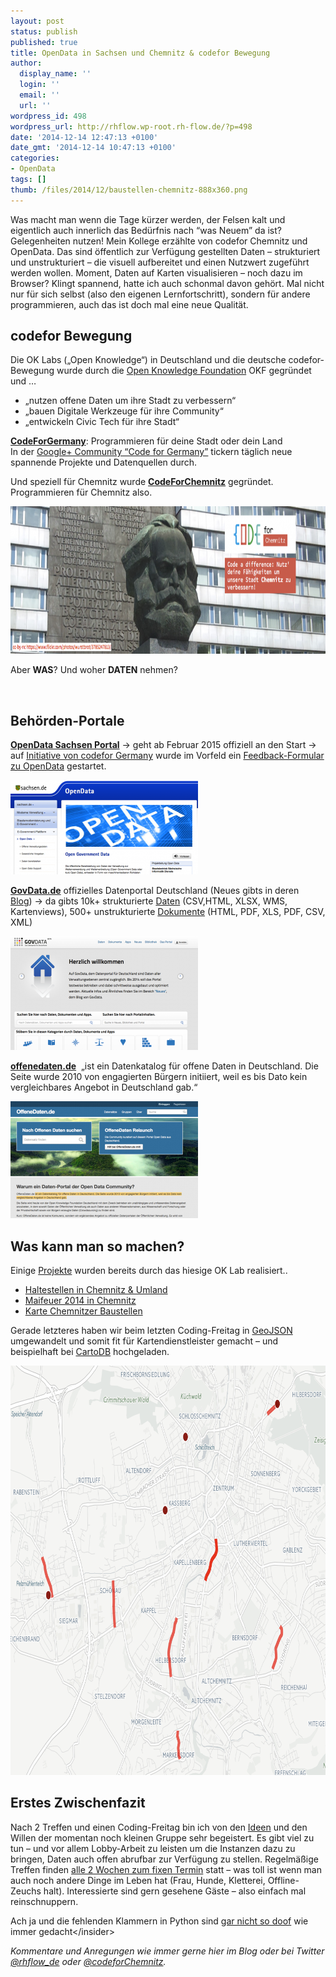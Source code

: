 ```yaml
---
layout: post
status: publish
published: true
title: OpenData in Sachsen und Chemnitz & codefor Bewegung
author:
  display_name: ''
  login: ''
  email: ''
  url: ''
wordpress_id: 498
wordpress_url: http://rhflow.wp-root.rh-flow.de/?p=498
date: '2014-12-14 12:47:13 +0100'
date_gmt: '2014-12-14 10:47:13 +0100'
categories:
- OpenData
tags: []
thumb: /files/2014/12/baustellen-chemnitz-888x360.png
---
```

<p>Was macht man wenn die Tage kürzer werden, der Felsen kalt und eigentlich auch innerlich das Bedürfnis nach “was Neuem” da ist? Gelegenheiten nutzen! Mein Kollege erzählte von codefor Chemnitz und OpenData. Das sind öffentlich zur Verfügung gestellten Daten – strukturiert und unstrukturiert – die visuell aufbereitet und einen Nutzwert zugeführt werden wollen. Moment, Daten auf Karten visualisieren – noch dazu im Browser? Klingt spannend, hatte ich auch schonmal davon gehört. Mal nicht nur für sich selbst (also den eigenen Lernfortschritt), sondern für andere programmieren, auch das ist doch mal eine neue Qualität.</p>

<!--more-->

<h2>codefor Bewegung</h2>
<p>Die OK Labs („Open Knowledge“) in Deutschland und die deutsche codefor-Bewegung wurde durch die <a href="http://de.wikipedia.org/wiki/Open_Knowledge_Foundation">Open Knowledge Foundation</a> OKF gegründet und …</p>
<ul>
<li>„nutzen offene Daten um ihre Stadt zu verbessern“</li>
<li>„bauen Digitale Werkzeuge für ihre Community“</li>
<li>„entwickeln Civic Tech für ihre Stadt“</li>
</ul>
<p><strong><a href="http://codefor.de/">CodeForGermany</a></strong>: Programmieren für deine Stadt oder dein Land<br>
In der <a href="https://plus.google.com/communities/101049062262477568057">Google+ Community “Code for Germany”</a> tickern täglich neue spannende Projekte und Datenquellen durch.</p>
<p>Und speziell für Chemnitz wurde <a href="http://codefor.de/chemnitz/index.html"><b>CodeForChemnitz</b></a> gegründet. Programmieren für Chemnitz also.</p>
<p><a href="http://codeforchemnitz.de/" target="_blank"><img class="alignnone size-large wp-image-502" src="/files/2014/12/codefor-chemnitz-1024x295.png" alt="codefor-chemnitz" width="820" height="236"></a></p>
<p>Aber <strong>WAS</strong>? Und woher <strong>DATEN</strong> nehmen?</p>
<p>&nbsp;</p>
<h2>Behörden-Portale</h2>
<p><strong><a href="http://www.opendata.sachsen.de/">OpenData Sachsen Portal</a></strong>&nbsp;→ geht ab Februar 2015 offiziell an den Start → auf <a href="http://codefor.de/blog/opendatasachsen/">Initiative von codefor Germany</a> wurde im Vorfeld ein <a href="https://docs.google.com/forms/d/1RYDPaOVFEDeiXDJUoWeBc8Nrfr6lFQmT3wCmlv7kXuk/viewform">Feedback-Formular zu OpenData</a> gestartet.</p>
<p><a href="http://www.opendata.sachsen.de/" target="_blank"><img class="alignnone size-medium wp-image-503" src="/files/2014/12/opendata-sachsen-300x151.png" alt="opendata-sachsen" width="300" height="151"></a></p>
<p><strong><a href="https://www.govdata.de/">GovData.de</a></strong> offizielles Datenportal Deutschland (Neues gibts in deren <a href="https://www.govdata.de/neues">Blog</a>)&nbsp;→ da gibts 10k+ strukturierte <a href="https://www.govdata.de/daten">Daten</a> (CSV,HTML, XLSX, WMS, Kartenviews), 500+ unstrukturierte <a href="https://www.govdata.de/dokumente">Dokumente</a> (HTML, PDF, XLS, PDF, CSV, XML)</p>
<p><a href="https://www.govdata.de/" target="_blank"><img class="alignnone size-medium wp-image-504" src="/files/2014/12/govdata-de-300x182.png" alt="govdata-de" width="300" height="182"></a></p>
<p><strong><a href="https://offenedaten.de/">offenedaten.de</a></strong>&nbsp; „ist ein Datenkatalog für offene Daten in Deutschland. Die Seite wurde 2010 von engagierten Bürgern initiiert, weil es bis Dato kein vergleichbares Angebot in Deutschland gab.“</p>
<p><a href="https://offenedaten.de/" target="_blank"><img class="alignnone size-medium wp-image-505" src="/files/2014/12/offenedaten-de-300x187.png" alt="offenedaten-de" width="300" height="187"></a></p>
<h2>Was kann man so machen?</h2>
<p>Einige <a href="http://codeforchemnitz.de/projects/">Projekte</a> wurden bereits durch das hiesige OK Lab realisiert..</p>
<ul>
<li><a href="http://codeforchemnitz.de/Haltestellen/">Haltestellen in Chemnitz &amp; Umland</a></li>
<li><a href="http://codeforchemnitz.de/Maifeuer2014">Maifeuer 2014 in Chemnitz</a></li>
<li><a href="http://codeforchemnitz.de/BaustellenChemnitz/">Karte Chemnitzer Baustellen</a></li>
</ul>
<p>Gerade letzteres haben wir beim letzten Coding-Freitag in <a href="https://github.com/CodeforChemnitz/BaustellenChemnitz/blob/master/baustellen.geojson">GeoJSON</a> umgewandelt und somit fit für Kartendienstleister gemacht – und beispielhaft bei <a href="https://rhflow.cartodb.com/viz/d35ff27a-7ce3-11e4-965d-0e9d821ea90d/public_map">CartoDB</a> hochgeladen.</p>
<p><a href="https://rhflow.cartodb.com/viz/d35ff27a-7ce3-11e4-965d-0e9d821ea90d/public_map" target="_blank"><img class="alignnone wp-image-501 size-full" src="/files/2014/12/baustellen-chemnitz.png" alt="baustellen-chemnitz cartodb" width="888" height="655"></a></p>
<h2>Erstes Zwischenfazit</h2>
<p>Nach 2 Treffen und einen Coding-Freitag bin ich von den <a href="https://pad.okfn.org/p/oklab-chemnitz">Ideen</a> und den Willen der momentan noch kleinen Gruppe sehr begeistert. Es gibt viel zu tun – und vor allem Lobby-Arbeit zu leisten um die Instanzen dazu zu bringen, Daten auch offen abrufbar zur Verfügung zu stellen. Regelmäßige Treffen finden <a href="http://codeforchemnitz.de/">alle 2 Wochen zum fixen Termin</a> statt – was toll ist wenn man auch noch andere Dinge im Leben hat (Frau, Hunde, Kletterei, Offline-Zeuchs halt). Interessierte sind gern gesehene Gäste – also einfach mal reinschnuppern.</p>
<p>Ach ja und die fehlenden Klammern in Python sind <a href="https://github.com/CodeforChemnitz/BaustellenChemnitz/blob/master/geojson_multi.py" target="_blank">gar nicht so doof</a> wie immer gedacht&lt;/insider&gt;</p>
<p><em>Kommentare und Anregungen wie immer gerne hier im Blog oder bei Twitter <a href="https://twitter.com/rhflow_de">@rhflow_de</a> oder <a href="https://twitter.com/codeforChemnitz">@codeforChemnitz</a>.</em></p>
